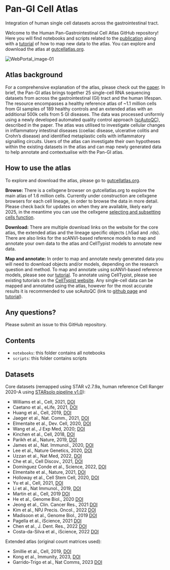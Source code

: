 # Pan-GI Cell Atlas
Integration of human single cell datasets across the gastrointestinal tract. 

Welcome to the Human Pan-Gastrointestinal Cell Atlas GitHub repository! Here you will find notebooks and scripts related to the [publication](https://doi.org/10.1038/s41586-024-07571-1) along with a [tutorial](https://github.com/Teichlab/PanGIAtlas/blob/main/notebooks/PanGI_atlas_example_notebook.ipynb) of how to map new data to the atlas. You can explore and download the atlas at [gutcellatlas.org](gutcellatlas.org/pangi.html). 

<p align="center">

![WebPortal_image-01](https://github.com/Teichlab/PanGIAtlas/assets/77395759/7f2d683f-572e-475a-82e6-b21f465a0d9d)

</p>

## Atlas background
For a comprehensive explanation of the atlas, please check out the [paper](https://doi.org/10.1038/s41586-024-07571-1). In brief, the Pan-GI atlas brings together 25 single-cell RNA sequencing datasets from across the gastrointestinal (GI) tract and the human lifespan. The resource encompasses a healthy reference atlas of ~1.1 million cells from GI samples of 189 healthy controls and an extended atlas with an additional 500k cells from 5 GI diseases. The data was processed uniformly using a newly developed automated quality control approach ([scAutoQC](https://github.com/Teichlab/sctk)), described in the paper. The atlas was utilised to investigate cellular changes in inflammatory intestinal diseases (coeliac disease, ulcerative colitis and Crohn’s disease) and identified metaplastic cells with inflammatory signalling circuits. Users of the atlas can investigate their own hypotheses within the existing datasets in the atlas and can map newly generated data to help annotate and contextualise with the Pan-GI atlas.

## How to use the atlas

To explore and download the atlas, please go to [gutcellatlas.org](gutcellatlas.org/pangi.html). 

**Browse:** There is a cellxgene browser on gutcellatlas.org to explore the main atlas of 1.6 million cells. Currently under construction are cellxgene browsers for each cell lineage, in order to browse the data in more detail. Please check back for updates on when they are available, likely early 2025, in the meantime you can use the cellxgene [selecting and subsetting cells function](https://cellxgene.cziscience.com/docs/04__Analyze%20Public%20Data/4_1__Hosted%20Tutorials).

**Download:** There are multiple download links on the website for the core atlas, the extended atlas and the lineage specific objects (.h5ad and .rds). There are also links for the scANVI-based reference models to map and annotate your own data to the atlas and CellTypist models to annotate new data.

**Map and annotate:** In order to map and annotate newly generated data you will need to download objects and/or models, depending on the research question and method. To map and annotate using scANVI-based reference models, please see our [tutorial](https://github.com/Teichlab/PanGIAtlas/blob/main/notebooks/PanGI_atlas_example_notebook.ipynb). To annotate using CellTypist, please see existing tutorials on the [CellTypist website](https://www.celltypist.org/tutorials). Any single-cell data can be mapped and annotated using the atlas, however for the most accurate results it is recommended to use scAutoQC (link to [github page](https://github.com/Teichlab/sctk) and [tutorial](https://teichlab.github.io/sctk/notebooks/automatic_qc.html)).

## Any questions?
Please submit an issue to this GitHub repository.


## Contents

- `notebooks`: this folder contains all notebooks
- `scripts`: this folder contains scripts

## Datasets
Core datasets (remapped using STAR v2.7.9a, human reference Cell Ranger 2020-A using [STARsolo pipeline v1.0](https://github.com/cellgeni/STARsolo)): 
- Williams et al., Cell, 2021, [DOI](https://doi.org/10.1016/j.cell.2021.05.013)
- Caetano et al., eLife, 2021, [DOI](https://doi.org/10.7554/eLife.62810)
- Huang et al., Cell, 2019, [DOI](https://doi.org/10.1016/j.cell.2019.10.027)
- Jaeger et al., Nat. Comm., 2021, [DOI](https://doi.org/10.1038/s41467-021-22164-6)
- Elmentaite et al., Dev. Cell, 2020, [DOI](https://doi.org/10.1016/j.devcel.2020.11.010)
- Wang et al., J Exp Med, 2020; [DOI](https://doi.org/10.1084/jem.20191130)
- Kinchen et al., Cell, 2018, [DOI](https://doi.org/10.1016/j.cell.2018.08.067)
- Parikh et al., Nature, 2019, [DOI](https://doi.org/10.1038/s41586-019-0992-y)
- James et al., Nat. Immunol., 2020, [DOI](https://doi.org/10.1038/s41590-020-0602-z)
- Lee et al., Nature Genetics, 2020, [DOI](https://doi.org/10.1038/s41588-020-0636-z)
- Uzzan et al., Nat Med, 2022, [DOI](https://doi.org/10.1038/s41591-022-01680-y)
- Che et al., Cell Discov., 2021, [DOI](https://doi.org/10.1038/s41421-021-00312-y)
- Domínguez Conde et al., Science, 2022, [DOI](https://doi.org/10.1126/science.abl5197)
- Elmentaite et al., Nature,  2021, [DOI](https://doi.org/10.1038/s41586-021-03852-1)
- Holloway et al., Cell Stem Cell, 2020, [DOI](https://doi.org/10.1016/j.stem.2020.11.008)
- Yu et al., Cell, 2021, [DOI](https://doi.org/10.1016/j.cell.2021.04.028)
- Li et al., Nat Immunol., 2019, [DOI](https://doi.org/10.1038/s41590-018-0294-9!)
- Martin et al., Cell, 2019 [DOI](https://doi.org/10.1016/j.cell.2019.08.008)
- He et al., Genome Biol., 2020 [DOI](https://doi.org/10.1186/s13059-020-02210-0)
- Jeong et al., Clin. Cancer Res., 2021 [DOI](https://doi.org/10.1158/1078-0432.CCR-21-0792)
- Kim et al., NPJ Precis. Oncol., 2022 [DOI](https://doi.org/10.1038/s41698-022-00251-1)
- Madisoon et al., Genome Biol., 2019 [DOI](https://doi.org/10.1186/s13059-019-1906-x)
- Pagella et al., iScience, 2021 [DOI](https://doi.org/10.1016/j.isci.2021.102405)
- Chen et al., J. Dent. Res., 2022 [DOI](https://doi.org/10.1177/002203452210760)
- Costa-da-Silva et al., iScience, 2022 [DOI](https://doi.org/10.1016/j.isci.2021.103592)

Extended atlas (original count matrices used): 
- Smillie et al., Cell, 2019, [DOI](https://doi.org/10.1016/j.cell.2019.06.029)
- Kong et al., Immunity, 2023, [DOI](https://doi.org/10.1016/j.immuni.2023.01.002)
- Garrido-Trigo et al., Nat Comms, 2023 [DOI](https://doi.org/10.1038/s41467-023-40156-6)



